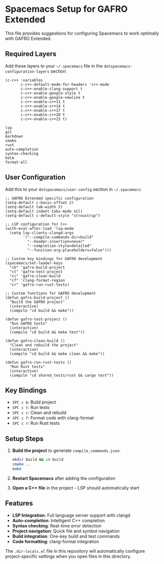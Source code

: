 # Spacemacs Setup for GAFRO Extended

This file provides suggestions for configuring Spacemacs to work optimally with GAFRO Extended.

## Required Layers

Add these layers to your `~/.spacemacs` file in the `dotspacemacs-configuration-layers` section:

```elisp
(c-c++ :variables
       c-c++-default-mode-for-headers 'c++-mode
       c-c++-enable-clang-support t
       c-c++-enable-google-style t
       c-c++-enable-google-newline t
       c-c++-enable-c++11 t
       c-c++-enable-c++14 t
       c-c++-enable-c++17 t
       c-c++-enable-c++20 t
       c-c++-enable-c++23 t)

lsp
git
markdown
cmake
rust
auto-completion
syntax-checking
helm
format-all
```

## User Configuration

Add this to your `dotspacemacs/user-config` section in `~/.spacemacs`:

```elisp
;; GAFRO Extended specific configuration
(setq-default c-basic-offset 2)
(setq-default tab-width 2)
(setq-default indent-tabs-mode nil)
(setq-default c-default-style "stroustrup")

;; LSP configuration for C++
(with-eval-after-load 'lsp-mode
  (setq lsp-clients-clangd-args
        '("--compile-commands-dir=build"
          "--header-insertion=never"
          "--completion-style=detailed"
          "--function-arg-placeholders=false")))

;; Custom key bindings for GAFRO development
(spacemacs/set-leader-keys
  "cb" 'gafro-build-project
  "ct" 'gafro-test-project
  "cc" 'gafro-clean-build
  "cf" 'clang-format-region
  "cr" 'gafro-run-rust-tests)

;; Custom functions for GAFRO development
(defun gafro-build-project ()
  "Build the GAFRO project"
  (interactive)
  (compile "cd build && make"))

(defun gafro-test-project ()
  "Run GAFRO tests"
  (interactive)
  (compile "cd build && make test"))

(defun gafro-clean-build ()
  "Clean and rebuild the project"
  (interactive)
  (compile "cd build && make clean && make"))

(defun gafro-run-rust-tests ()
  "Run Rust tests"
  (interactive)
  (compile "cd shared_tests/rust && cargo test"))
```

## Key Bindings

- `SPC c b`: Build project
- `SPC c t`: Run tests  
- `SPC c c`: Clean and rebuild
- `SPC c f`: Format code with clang-format
- `SPC c r`: Run Rust tests

## Setup Steps

1. **Build the project** to generate `compile_commands.json`:

   ```bash
   mkdir build && cd build
   cmake ..
   make
   ```

2. **Restart Spacemacs** after adding the configuration

3. **Open a C++ file** in the project - LSP should automatically start

## Features

- **LSP Integration**: Full language server support with clangd
- **Auto-completion**: Intelligent C++ completion
- **Syntax checking**: Real-time error detection
- **Project navigation**: Quick file and symbol navigation
- **Build integration**: One-key build and test commands
- **Code formatting**: clang-format integration

The `.dir-locals.el` file in this repository will automatically configure project-specific settings when you open files in this directory.
